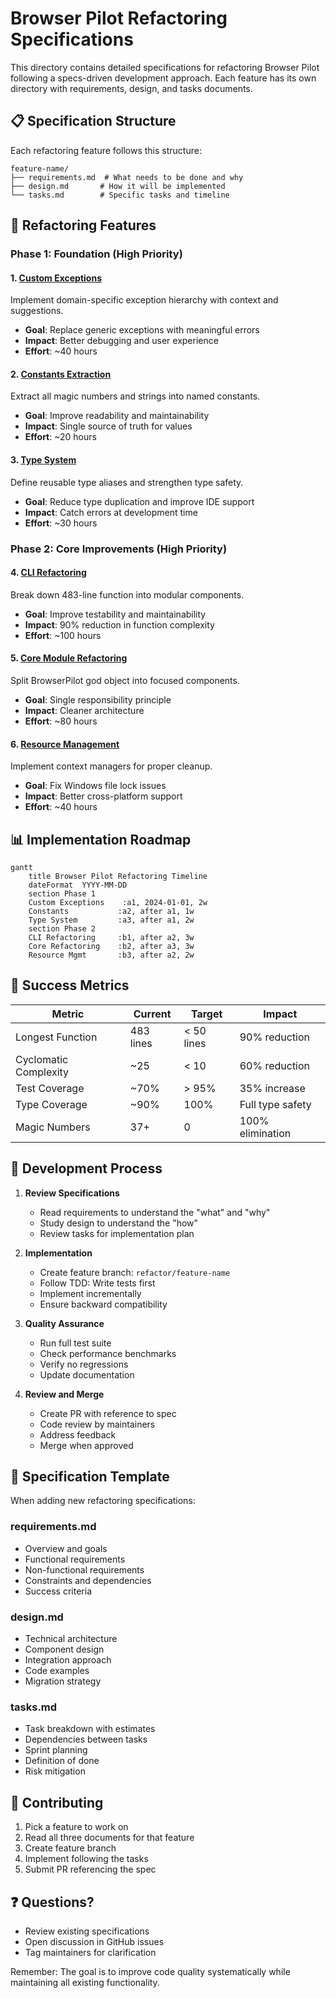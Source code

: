 # Browser Pilot Refactoring Specifications

This directory contains detailed specifications for refactoring Browser Pilot following a specs-driven development approach. Each feature has its own directory with requirements, design, and tasks documents.

## 📋 Specification Structure

Each refactoring feature follows this structure:
```
feature-name/
├── requirements.md  # What needs to be done and why
├── design.md       # How it will be implemented
└── tasks.md        # Specific tasks and timeline
```

## 🚀 Refactoring Features

### Phase 1: Foundation (High Priority)

#### 1. [Custom Exceptions](./custom-exceptions/)
Implement domain-specific exception hierarchy with context and suggestions.
- **Goal**: Replace generic exceptions with meaningful errors
- **Impact**: Better debugging and user experience
- **Effort**: ~40 hours

#### 2. [Constants Extraction](./constants-extraction/)
Extract all magic numbers and strings into named constants.
- **Goal**: Improve readability and maintainability
- **Impact**: Single source of truth for values
- **Effort**: ~20 hours

#### 3. [Type System](./type-system/)
Define reusable type aliases and strengthen type safety.
- **Goal**: Reduce type duplication and improve IDE support
- **Impact**: Catch errors at development time
- **Effort**: ~30 hours

### Phase 2: Core Improvements (High Priority)

#### 4. [CLI Refactoring](./cli-refactoring/)
Break down 483-line function into modular components.
- **Goal**: Improve testability and maintainability
- **Impact**: 90% reduction in function complexity
- **Effort**: ~100 hours

#### 5. [Core Module Refactoring](./core-refactoring/)
Split BrowserPilot god object into focused components.
- **Goal**: Single responsibility principle
- **Impact**: Cleaner architecture
- **Effort**: ~80 hours

#### 6. [Resource Management](./resource-management/)
Implement context managers for proper cleanup.
- **Goal**: Fix Windows file lock issues
- **Impact**: Better cross-platform support
- **Effort**: ~40 hours

## 📊 Implementation Roadmap

```mermaid
gantt
    title Browser Pilot Refactoring Timeline
    dateFormat  YYYY-MM-DD
    section Phase 1
    Custom Exceptions    :a1, 2024-01-01, 2w
    Constants           :a2, after a1, 1w
    Type System         :a3, after a1, 2w
    section Phase 2
    CLI Refactoring     :b1, after a2, 3w
    Core Refactoring    :b2, after a3, 3w
    Resource Mgmt       :b3, after a2, 2w
```

## 🎯 Success Metrics

| Metric | Current | Target | Impact |
|--------|---------|--------|--------|
| Longest Function | 483 lines | < 50 lines | 90% reduction |
| Cyclomatic Complexity | ~25 | < 10 | 60% reduction |
| Test Coverage | ~70% | > 95% | 35% increase |
| Type Coverage | ~90% | 100% | Full type safety |
| Magic Numbers | 37+ | 0 | 100% elimination |

## 🔄 Development Process

1. **Review Specifications**
   - Read requirements to understand the "what" and "why"
   - Study design to understand the "how"
   - Review tasks for implementation plan

2. **Implementation**
   - Create feature branch: `refactor/feature-name`
   - Follow TDD: Write tests first
   - Implement incrementally
   - Ensure backward compatibility

3. **Quality Assurance**
   - Run full test suite
   - Check performance benchmarks
   - Verify no regressions
   - Update documentation

4. **Review and Merge**
   - Create PR with reference to spec
   - Code review by maintainers
   - Address feedback
   - Merge when approved

## 📝 Specification Template

When adding new refactoring specifications:

### requirements.md
- Overview and goals
- Functional requirements
- Non-functional requirements
- Constraints and dependencies
- Success criteria

### design.md
- Technical architecture
- Component design
- Integration approach
- Code examples
- Migration strategy

### tasks.md
- Task breakdown with estimates
- Dependencies between tasks
- Sprint planning
- Definition of done
- Risk mitigation

## 🤝 Contributing

1. Pick a feature to work on
2. Read all three documents for that feature
3. Create feature branch
4. Implement following the tasks
5. Submit PR referencing the spec

## ❓ Questions?

- Review existing specifications
- Open discussion in GitHub issues
- Tag maintainers for clarification

Remember: The goal is to improve code quality systematically while maintaining all existing functionality.